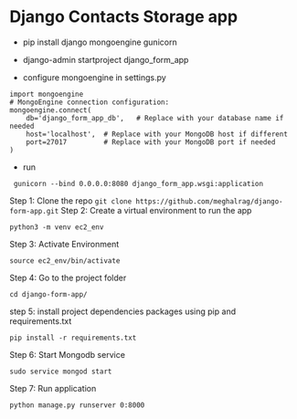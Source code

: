 # Django Contacts Storage app

- pip install django mongoengine gunicorn

- django-admin startproject django_form_app

- configure mongoengine in settings.py
```
import mongoengine
# MongoEngine connection configuration:
mongoengine.connect(
    db='django_form_app_db',   # Replace with your database name if needed
    host='localhost',  # Replace with your MongoDB host if different
    port=27017         # Replace with your MongoDB port if needed
)
```

- run

```
 gunicorn --bind 0.0.0.0:8080 django_form_app.wsgi:application 
```

Step 1: Clone the repo
```git clone https://github.com/meghalrag/django-form-app.git```
Step 2: Create a virtual environment to run the app
``` 
python3 -m venv ec2_env 
```
Step 3: Activate Environment
```
source ec2_env/bin/activate
```
Step 4: Go to the project folder
```
cd django-form-app/
```
step 5: install project dependencies packages using pip and requirements.txt
```
pip install -r requirements.txt
```
Step 6: Start Mongodb service
```
sudo service mongod start
```
Step 7: Run application
```
python manage.py runserver 0:8000
```


